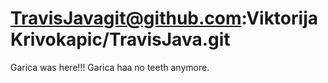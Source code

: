 # TravisJavagit@github.com:ViktorijaKrivokapic/TravisJava.git



Garica was here!!! Garica haa no teeth anymore.
